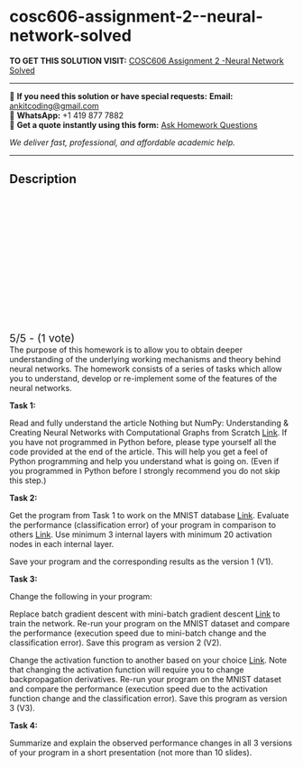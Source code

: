 # cosc606-assignment-2--neural-network-solved
**TO GET THIS SOLUTION VISIT:** [COSC606 Assignment 2 -Neural Network Solved](https://www.ankitcodinghub.com/product/cosc606-assignment-2-neural-network-solved/)


---

📩 **If you need this solution or have special requests:** **Email:** ankitcoding@gmail.com  
📱 **WhatsApp:** +1 419 877 7882  
📄 **Get a quote instantly using this form:** [Ask Homework Questions](https://www.ankitcodinghub.com/services/ask-homework-questions/)

*We deliver fast, professional, and affordable academic help.*

---

<h2>Description</h2>



<div class="kk-star-ratings kksr-auto kksr-align-center kksr-valign-top" data-payload="{&quot;align&quot;:&quot;center&quot;,&quot;id&quot;:&quot;100080&quot;,&quot;slug&quot;:&quot;default&quot;,&quot;valign&quot;:&quot;top&quot;,&quot;ignore&quot;:&quot;&quot;,&quot;reference&quot;:&quot;auto&quot;,&quot;class&quot;:&quot;&quot;,&quot;count&quot;:&quot;1&quot;,&quot;legendonly&quot;:&quot;&quot;,&quot;readonly&quot;:&quot;&quot;,&quot;score&quot;:&quot;5&quot;,&quot;starsonly&quot;:&quot;&quot;,&quot;best&quot;:&quot;5&quot;,&quot;gap&quot;:&quot;4&quot;,&quot;greet&quot;:&quot;Rate this product&quot;,&quot;legend&quot;:&quot;5\/5 - (1 vote)&quot;,&quot;size&quot;:&quot;24&quot;,&quot;title&quot;:&quot;COSC606 Assignment 2 -Neural Network Solved&quot;,&quot;width&quot;:&quot;138&quot;,&quot;_legend&quot;:&quot;{score}\/{best} - ({count} {votes})&quot;,&quot;font_factor&quot;:&quot;1.25&quot;}">

<div class="kksr-stars">

<div class="kksr-stars-inactive">
            <div class="kksr-star" data-star="1" style="padding-right: 4px">


<div class="kksr-icon" style="width: 24px; height: 24px;"></div>
        </div>
            <div class="kksr-star" data-star="2" style="padding-right: 4px">


<div class="kksr-icon" style="width: 24px; height: 24px;"></div>
        </div>
            <div class="kksr-star" data-star="3" style="padding-right: 4px">


<div class="kksr-icon" style="width: 24px; height: 24px;"></div>
        </div>
            <div class="kksr-star" data-star="4" style="padding-right: 4px">


<div class="kksr-icon" style="width: 24px; height: 24px;"></div>
        </div>
            <div class="kksr-star" data-star="5" style="padding-right: 4px">


<div class="kksr-icon" style="width: 24px; height: 24px;"></div>
        </div>
    </div>

<div class="kksr-stars-active" style="width: 138px;">
            <div class="kksr-star" style="padding-right: 4px">


<div class="kksr-icon" style="width: 24px; height: 24px;"></div>
        </div>
            <div class="kksr-star" style="padding-right: 4px">


<div class="kksr-icon" style="width: 24px; height: 24px;"></div>
        </div>
            <div class="kksr-star" style="padding-right: 4px">


<div class="kksr-icon" style="width: 24px; height: 24px;"></div>
        </div>
            <div class="kksr-star" style="padding-right: 4px">


<div class="kksr-icon" style="width: 24px; height: 24px;"></div>
        </div>
            <div class="kksr-star" style="padding-right: 4px">


<div class="kksr-icon" style="width: 24px; height: 24px;"></div>
        </div>
    </div>
</div>


<div class="kksr-legend" style="font-size: 19.2px;">
            5/5 - (1 vote)    </div>
    </div>
The purpose of this homework is to allow you to obtain deeper understanding of the underlying working mechanisms and theory behind neural networks. The homework consists of a series of tasks which allow you to understand, develop or re-implement some of the features of the neural networks.

__Task 1:__

Read and fully understand the article Nothing but NumPy: Understanding &amp; Creating Neural Networks with Computational Graphs from Scratch [Link](https://www.kdnuggets.com/2019/08/numpy-neural-networks-computational-graphs.html). If you have not programmed in Python before, please type yourself all the code provided at the end of the article. This will help you get a feel of Python programming and help you understand what is going on. (Even if you programmed in Python before I strongly recommend you do not skip this step.)

__Task 2:__

Get the program from Task 1 to work on the MNIST database [Link](http://yann.lecun.com/exdb/mnist/). Evaluate the performance (classification error) of your program in comparison to others [Link](https://rodrigob.github.io/are_we_there_yet/build/classification_datasets_results.html). Use minimum 3 internal layers with minimum 20 activation nodes in each internal layer.

Save your program and the corresponding results as the version 1 (V1).

__Task 3:__

Change the following in your program:

Replace batch gradient descent with mini-batch gradient descent [Link](http://cs231n.github.io/optimization-1/#gd) to train the network. Re-run your program on the MNIST dataset and compare the performance (execution speed due to mini-batch change and the classification error). Save this program as version 2 (V2).

Change the activation function to another based on your choice [Link](https://en.wikipedia.org/wiki/Activation_function). Note that changing the activation function will require you to change backpropagation derivatives. Re-run your program on the MNIST dataset and compare the performance (execution speed due to the activation function change and the classification error). Save this program as version 3 (V3).

__Task 4:__

Summarize and explain the observed performance changes in all 3 versions of your program in a short presentation (not more than 10 slides).
